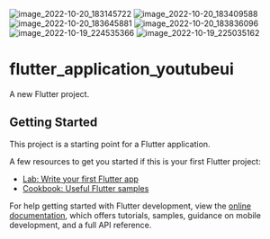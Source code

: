![image_2022-10-20_183145722](https://user-images.githubusercontent.com/111181152/196955878-3f3a76ce-31a3-4ca0-a645-511fdf6603a7.png)
![image_2022-10-20_183409588](https://user-images.githubusercontent.com/111181152/196956375-e119f69a-4323-404c-bd38-432cf8910a67.png)
![image_2022-10-20_183645881](https://user-images.githubusercontent.com/111181152/196956944-cee4f93f-fd7f-49d7-9527-9eb1f297c2d9.png)
![image_2022-10-20_183836096](https://user-images.githubusercontent.com/111181152/196957339-1a2c4d92-dbcf-4c32-874a-6d058eed1b14.png)
![image_2022-10-19_224535366](https://user-images.githubusercontent.com/111181152/196759793-ff2c200e-5281-44fa-b3ce-d56a85f4e3c4.png)
![image_2022-10-19_225035162](https://user-images.githubusercontent.com/111181152/196760789-81b9f46f-8cf9-4347-89c8-bee02460914e.png)

# flutter_application_youtubeui

A new Flutter project.

## Getting Started

This project is a starting point for a Flutter application.

A few resources to get you started if this is your first Flutter project:

- [Lab: Write your first Flutter app](https://docs.flutter.dev/get-started/codelab)
- [Cookbook: Useful Flutter samples](https://docs.flutter.dev/cookbook)

For help getting started with Flutter development, view the
[online documentation](https://docs.flutter.dev/), which offers tutorials,
samples, guidance on mobile development, and a full API reference.
